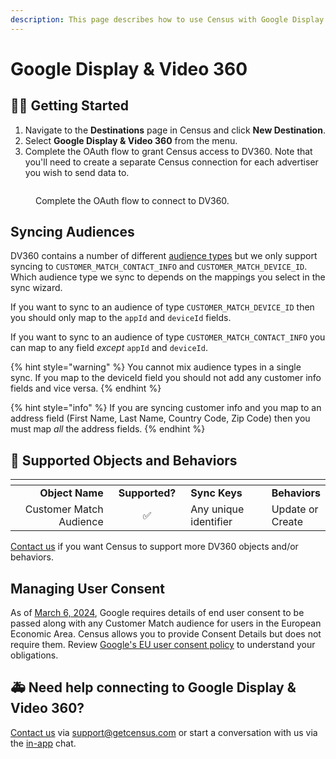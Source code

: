 ```yaml
---
description: This page describes how to use Census with Google Display & Video 360.
---
```


# Google Display & Video 360

## 🏃‍♀️ Getting Started

1. Navigate to the **Destinations** page in Census and click **New Destination**.
2. Select **Google Display & Video 360** from the menu.
3. Complete the OAuth flow to grant Census access to DV360. Note that you'll need to create a separate Census connection for each advertiser you wish to send data to.

<figure><img src="../.gitbook/assets/google-dv360.png" alt=""><figcaption><p>Complete the OAuth flow to connect to DV360.</p></figcaption></figure>

## Syncing Audiences

DV360 contains a number of different [audience types](https://developers.google.com/display-video/api/reference/rest/v2/firstAndThirdPartyAudiences#audiencetype) but we only support syncing to `CUSTOMER_MATCH_CONTACT_INFO` and `CUSTOMER_MATCH_DEVICE_ID`. Which audience type we sync to depends on the mappings you select in the sync wizard.&#x20;

If you want to sync to an audience of type `CUSTOMER_MATCH_DEVICE_ID` then you should only map to the `appId` and `deviceId` fields.

If you want to sync to an audience of type `CUSTOMER_MATCH_CONTACT_INFO` you can map to any field _except_ `appId` and `deviceId`.&#x20;

{% hint style="warning" %}
You cannot mix audience types in a single sync. If you map to the deviceId field you should not add any customer info fields and vice versa.
{% endhint %}

{% hint style="info" %}
If you are syncing customer info and you map to an address field (First Name, Last Name, Country Code, Zip Code) then you must map _all_ the address fields.
{% endhint %}

## 🔀 Supported Objects and Behaviors

<table data-header-hidden><thead><tr><th width="251" align="right"></th><th width="134" align="center"></th><th width="190"></th><th></th></tr></thead><tbody><tr><td align="right"><strong>Object Name</strong></td><td align="center"><strong>Supported?</strong></td><td><strong>Sync Keys</strong></td><td><strong>Behaviors</strong></td></tr><tr><td align="right">Customer Match Audience</td><td align="center">✅</td><td>Any unique identifier</td><td>Update or Create</td></tr></tbody></table>

[Contact us](mailto:support@getcensus.com) if you want Census to support more DV360 objects and/or behaviors.

## Managing User Consent

As of [March 6, 2024](https://ads-developers.googleblog.com/2023/10/updates-to-customer-match-conversion.html), Google requires details of end user consent to be passed along with any Customer Match audience for users in the European Economic Area. Census allows you to provide Consent Details but does not require them. Review [Google's EU user consent policy](https://ads-developers.googleblog.com/2023/10/updates-to-customer-match-conversion.html) to understand your obligations.

## 🚑 Need help connecting to Google Display & Video 360?

[Contact us](mailto:support@getcensus.com) via support@getcensus.com or start a conversation with us via the [in-app](https://app.getcensus.com) chat.
